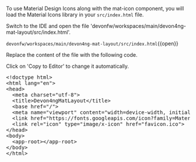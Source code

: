 To use Material Design Icons along with the mat-icon component, you will load the Material Icons library in your `src/index.html` file.


Switch to the IDE and open the file 'devonfw/workspaces/main/devon4ng-mat-layout/src/index.html'.

`devonfw/workspaces/main/devon4ng-mat-layout/src/index.html`{{open}}




Replace the content of the file with the following code.


Click on 'Copy to Editor' to change it automatically.

<pre class="file" data-filename="devonfw/workspaces/main/devon4ng-mat-layout/src/index.html" data-target="replace" data-marker="">
&lt;!doctype html&gt;
&lt;html lang=&#34;en&#34;&gt;
&lt;head&gt;
  &lt;meta charset=&#34;utf-8&#34;&gt;
  &lt;title&gt;Devon4ngMatLayout&lt;/title&gt;
  &lt;base href=&#34;/&#34;&gt;
  &lt;meta name=&#34;viewport&#34; content=&#34;width=device-width, initial-scale=1&#34;&gt;
  &lt;link href=&#34;https://fonts.googleapis.com/icon?family=Material+Icons&#34; rel=&#34;stylesheet&#34;&gt;
  &lt;link rel=&#34;icon&#34; type=&#34;image/x-icon&#34; href=&#34;favicon.ico&#34;&gt;
&lt;/head&gt;
&lt;body&gt;
  &lt;app-root&gt;&lt;/app-root&gt;
&lt;/body&gt;
&lt;/html&gt;
</pre>

